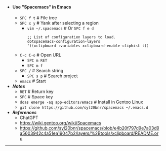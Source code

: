 - #### Use "Spacemacs" in Emacs
    - `SPC f t` # File tree
    - `SPC x y` # Yank after selecting a region
        - `vim ~/.spacemacs` # Or `SPC f e d`
          ```
          ;; List of configuration layers to load.
          dotspacemacs-configuration-layers
          '((xclipboard :variables xclipboard-enable-cliphist t))
          ```
    - `C-c C-o` # Open URL
        - `SPC m RET`
        - `SPC m f`
    - `SPC /` # Search string
        - `SPC s p` # Search project
    - `emacs` # Start
- ***Notes***
    - `RET` # Return key
    - `SPC` # Space key
    - `doas emerge -aq app-editors/emacs` # Install in Gentoo Linux
    - `git clone https://github.com/syl20bnr/spacemacs ~/.emacs.d`
- ***References***
    - ChatGPT
    - https://wiki.gentoo.org/wiki/Spacemacs
    - https://github.com/syl20bnr/spacemacs/blob/e4b20f797d9e7a03d9a5603942c4a51ea19047b2/layers/%2Btools/xclipboard/README.org
- ---
